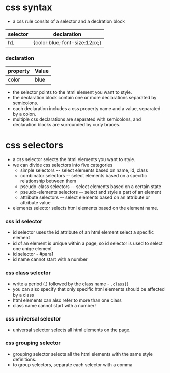 # css syntax

- a css rule consits of a selector and a  declration block

|selector | declaration|
|---------|------------|
| h1 | {color:blue; font-size:12px;}|

### declaration
|property| Value|
|--------| -----|
|color| blue|

- the selector points to the html element you want to style.
- the declaration block contain one or more declarations separated by semicolons.
- each declaration includes a css property name and a value, separated by a colon.
- multiple css declarations are separated with semicolons, and declaration blocks are surrounded by curly braces.

# css selectors

- a css selector selects the html elements you want to style.
- we can divide css selectors into five categories
    - simple selectors -- select elements based on name, id, class
    - combinator selectors -- select elements based on a specific relationship between them
    - pseudo-class selectors -- select elements based on a certain state
    - pseudo-elements selectors -- select and style a part of an element
    - attribute selectors -- select elements based on an attribute or attribute value
- elements selector selects html elements based on the element name.

### css id selector
- id selector uses the id attribute of an html element select a specific element
- id of an element is unique within a page, so id selector is used to select one uniqe element
- id selector - #para1
- id name cannot start with a number


### css class selector
- write a period (.) followed by the class name - `.class{}`
- you can also specify that only specific html elements should be affected by a class
- html elements can also refer to more than one class
- class name cannot start with a number!

### css universal selector
- universal selector selects all html elements on the page.

### css grouping selector
- grouping selector selects all the html elements with the same style definitions.
- to group selectors, separate each selector with a comma